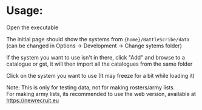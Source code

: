 # Usage:
Open the executable

The initial page should show the systems from `{home}/BattleScribe/data`  
(can be changed in Options -> Development -> Change sytems folder)

If the system you want to use isn't in there, click "Add" and browse to a catalogue or gst, it will then import all the catalogues from the same folder

Click on the system you want to use (It may freeze for a bit while loading it)

Note:
This is only for testing data, not for making rosters/army lists.<br/>
For making army lists, its recommended to use the web version, available at https://newrecruit.eu

